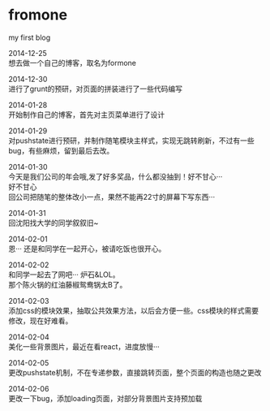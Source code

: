 # fromone
my first blog

2014-12-25  
想去做一个自己的博客，取名为formone 

2014-12-30  
进行了grunt的预研，对页面的拼装进行了一些代码编写 

2014-01-28  
开始制作自己的博客，首先对主页菜单进行了设计  

2014-01-29  
对pushstate进行预研，并制作随笔模块主样式，实现无跳转刷新，不过有一些bug，有些麻烦，留到最后去改。  

2014-01-30  
今天是我们公司的年会哦,发了好多奖品，什么都没抽到！好不甘心···  
好不甘心  
回公司把随笔的整体改小一点，果然不能再22寸的屏幕下写东西··· 

2014-01-31  
回沈阳找大学的同学叙叙旧~   

2014-02-01  
恩··· 还是和同学在一起开心，被请吃饭也很开心。  

2014-02-02  
和同学一起去了网吧··· 炉石&LOL。  
那个陈火锅的红油藤椒鸳鸯锅太B了。 

2014-02-03  
添加css的模块效果，抽取公共效果方法，以后会方便一些。css模块的样式需要修改，现在好难看。  

2014-02-04  
美化一些背景图片，最近在看react，进度放慢···	

2014-02-05  
更改pushstate机制，不在专递参数，直接跳转页面，整个页面的构造也随之更改	

2014-02-06  
更改一下bug，添加loading页面，对部分背景图片支持预加载	



